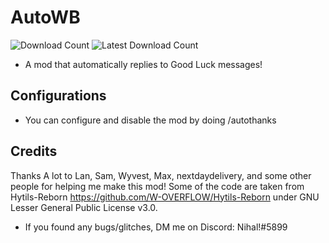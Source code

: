 # AutoWB
![Download Count](https://img.shields.io/github/downloads/nihaldoesstuff/AutoThanks/total?color=08ff52&style=for-the-badge)
![Latest Download Count](https://img.shields.io/github/downloads-pre/nihaldoesstuff/AutoThanks/latest/total?color=08ff52&style=for-the-badge)
- A mod that automatically replies to Good Luck messages!


## Configurations

- You can configure and disable the mod by doing /autothanks

## Credits

Thanks A lot to Lan, Sam, Wyvest, Max, nextdaydelivery, and some other people for helping me make this mod!
Some of the code are taken from Hytils-Reborn https://github.com/W-OVERFLOW/Hytils-Reborn under GNU Lesser General Public License v3.0.

- If you found any bugs/glitches, DM me on Discord: Nihal!#5899